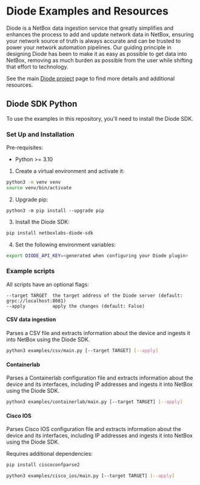 # Diode Examples and Resources

Diode is a NetBox data ingestion service that greatly simplifies and enhances the process to add and update network data in NetBox, ensuring your network source of truth is always accurate and can be trusted to power your network automation pipelines. Our guiding principle in designing Diode has been to make it as easy as possible to get data into NetBox, removing as much burden as possible from the user while shifting that effort to technology.

See the main [Diode project](https://github.com/netboxlabs/diode) page to find more details and additional resources.

## Diode SDK Python

To use the examples in this repository, you'll need to install the Diode SDK.

### Set Up and Installation

Pre-requisites:

* Python >= 3.10

1. Create a virtual environment and activate it:

```bash
python3 -m venv venv
source venv/bin/activate
```

2. Upgrade pip:

```
python3 -m pip install --upgrade pip
```

3. Install the Diode SDK:

```bash
pip install netboxlabs-diode-sdk
```

4. Set the following environment variables:

```bash
export DIODE_API_KEY=<generated when configuring your Diode plugin>
```

### Example scripts

All scripts have an optional flags:

```
--target TARGET  the target address of the Diode server (default: grpc://localhost:8081)
--apply          apply the changes (default: False)
```

#### CSV data ingestion

Parses a CSV file and extracts information about the device and ingests it into NetBox using the Diode SDK.

```bash
python3 examples/csv/main.py [--target TARGET] [--apply]
```

#### Containerlab

Parses a Containerlab configuration file and extracts information about the device and its interfaces, including IP
addresses and ingests it into NetBox using the Diode SDK.

```bash
python3 examples/containerlab/main.py [--target TARGET] [--apply]
```

#### Cisco IOS

Parses Cisco IOS configuration file and extracts information about the device and its interfaces, including IP addresses
and ingests it into NetBox using the Diode SDK.

Requires additional dependencies:

```bash
pip install ciscoconfparse2
```

```bash
python3 examples/cisco_ios/main.py [--target TARGET] [--apply]
```
